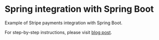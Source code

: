 # Spring integration with Spring Boot

Example of Stripe payments integration with Spring Boot.

For step-by-step instructions, please visit [blog post](https://attacomsian.com/blog/stripe-integration-with-spring-boot).
